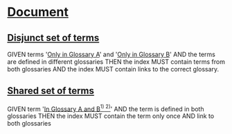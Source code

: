# [Document](#document)

## [Disjunct set of terms](#disjunct-set-of-terms)

GIVEN terms '[Only in Glossary A][1]' and '[Only in Glossary B][2]'
AND the terms are defined in different glossaries
THEN the index MUST contain terms from both glossaries
AND the index MUST contain links to the correct glossary.

## [Shared set of terms](#shared-set-of-terms)

GIVEN term '[In Glossary A and B][3][<sup>1)</sup>][3][<sup> 2)</sup>][4]'
AND the term is defined in both glossaries
THEN the index MUST contain the term only once AND link to both glossaries

[1]: ./glossary-a.md#only-in-glossary-a

[2]: ./glossary-b.md#only-in-glossary-b

[3]: ./glossary-a.md#in-glossary-a-and-b

[4]: ./glossary-b.md#in-glossary-a-and-b
